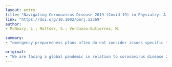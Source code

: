 ```yaml
---
layout: entry
title: "Navigating Coronavirus Disease 2019 (Covid-19) in Physiatry: A CAN report for Inpatient Rehabilitation Facilities"
link: "https://doi.org/10.1002/pmrj.12369"
author:
- McNeary, L.; Maltser, S.; Verduzco-Gutierrez, M.

summary:
- "emergency preparedness plans often do not consider issues specific to inpatient rehabilitation facilities. The CAN model can be used to prepare for natural disasters. This article was created to aid specialists in acute Inpatient Rehabilitation Facilities. All rights reserved. We are facing a global pandemic in relation to coronavirus disease 2019 (Covid-19) We are faced a pandemie. CAN is a model that can help inpatient facilities prepare for disasters, including the COVID-19. Emergency preparedness. Planes are not considered issues. There is no issue. It can be adapted to the CAN."

original:
- "We are facing a global pandemic in relation to coronavirus disease 2019 (Covid-19). Emergency preparedness plans often do not consider issues specific to inpatient rehabilitation facilities. The CAN model can be used to prepare for natural disasters, including the COVID-19 pandemic. This report was created to aid specialists in acute Inpatient Rehabilitation Facilities. This article is protected by copyright. All rights reserved."
---
```


